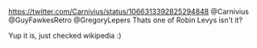 https://twitter.com/Carnivius/status/1066313392825294848 @Carnivius @GuyFawkesRetro @GregoryLepers Thats one of Robin Levys isn't it?

Yup it is, just checked wikipedia :)